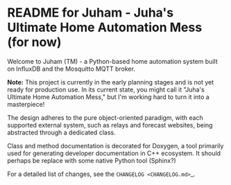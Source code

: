# README for Juham - Juha's Ultimate Home Automation Mess (for now)

Welcome to Juham (TM) - a Python-based home automation system built on InfluxDB and the Mosquitto MQTT broker.

**Note:** This project is currently in the early planning stages and is not yet ready for production use. In its current state,
you might call it "Juha's Ultimate Home Automation Mess," but I'm working hard to turn it into a masterpiece!

The design adheres to the pure object-oriented paradigm, with each supported external system, such as relays and forecast websites,
being abstracted through a dedicated class.

Class and method documentation is decorated for Doxygen, a tool primarily used for generating developer documentation in
C++ ecosystem. It should perhaps be replace with some native Python tool (Sphinx?)

For a detailed list of changes, see the `CHANGELOG <CHANGELOG.md>`_.

